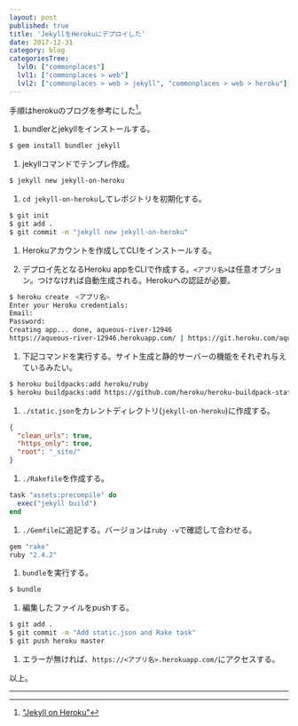 ```yaml
---
layout: post
published: true
title: 'JekyllをHerokuにデプロイした'
date: 2017-12-31
category: blog
categoriesTree:
  lvl0: ["commonplaces"]
  lvl1: ["commonplaces > web"]
  lvl2: ["commonplaces > web > jekyll", "commonplaces > web > heroku"]
---
```

手順はherokuのブログを参考にした[^1]。

1. bundlerとjekyllをインストールする。
~~~ sh
$ gem install bundler jekyll
~~~ 

1. jekyllコマンドでテンプレ作成。
~~~ sh
$ jekyll new jekyll-on-heroku
~~~ 

1. `cd jekyll-on-heroku`してレポジトリを初期化する。
~~~ sh
$ git init
$ git add .
$ git commit -m "jekyll new jekyll-on-heroku"
~~~ 

1. Herokuアカウントを作成してCLIをインストールする。

1. デプロイ先となるHeroku appをCLIで作成する。`<アプリ名>`は任意オプション。つけなければ自動生成される。Herokuへの認証が必要。
~~~ sh
$ heroku create　<アプリ名>
Enter your Heroku credentials:
Email:
Password:
Creating app... done, aqueous-river-12946
https://aqueous-river-12946.herokuapp.com/ | https://git.heroku.com/aqueous-river-12946.git
~~~ 

1. 下記コマンドを実行する。サイト生成と静的サーバーの機能をそれぞれ与えているみたい。
~~~ sh
$ heroku buildpacks:add heroku/ruby
$ heroku buildpacks:add https://github.com/heroku/heroku-buildpack-static
~~~ 

1. `./static.json`をカレントディレクトリ(`jekyll-on-heroku`)に作成する。
~~~ json
{
  "clean_urls": true,
  "https_only": true,
  "root": "_site/"
}
~~~ 

1. `./Rakefile`を作成する。
~~~ rb
task "assets:precompile" do
  exec("jekyll build")
end
~~~ 

1. `./Gemfile`に追記する。バージョンは`ruby -v`で確認して合わせる。
~~~ sh
gem "rake"
ruby "2.4.2"
~~~ 

1. `bundle`を実行する。
~~~ sh
$ bundle
~~~ 

1. 編集したファイルをpushする。
~~~ sh
$ git add .
$ git commit -m "Add static.json and Rake task"
$ git push heroku master
~~~ 

1. エラーが無ければ、`https://<アプリ名>.herokuapp.com/`にアクセスする。

以上。

--- 
[^1]: ["Jekyll on Heroku"](https://blog.heroku.com/jekyll-on-heroku)
